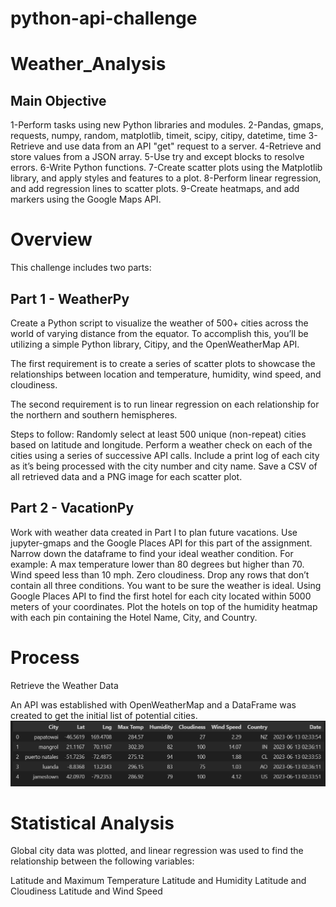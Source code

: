 # python-api-challenge

# Weather_Analysis

## Main Objective
1-Perform tasks using new Python libraries and modules.
2-Pandas, gmaps, requests, numpy, random, matplotlib, timeit, scipy, citipy, datetime, time
3-Retrieve and use data from an API "get" request to a server.
4-Retrieve and store values from a JSON array.
5-Use try and except blocks to resolve errors.
6-Write Python functions.
7-Create scatter plots using the Matplotlib library, and apply styles and features to a plot.
8-Perform linear regression, and add regression lines to scatter plots.
9-Create heatmaps, and add markers using the Google Maps API.

# Overview
This challenge includes two parts:

## Part 1 - WeatherPy
Create a Python script to visualize the weather of 500+ cities across the world of varying distance from the equator. To accomplish this, you’ll be utilizing a simple Python library, Citipy, and the OpenWeatherMap API.

The first requirement is to create a series of scatter plots to showcase the relationships between location and temperature, humidity, wind speed, and cloudiness.

The second requirement is to run linear regression on each relationship for the northern and southern hemispheres.

Steps to follow:
Randomly select at least 500 unique (non-repeat) cities based on latitude and longitude.
Perform a weather check on each of the cities using a series of successive API calls.
Include a print log of each city as it’s being processed with the city number and city name.
Save a CSV of all retrieved data and a PNG image for each scatter plot.

## Part 2 - VacationPy
Work with weather data created in Part I to plan future vacations. Use jupyter-gmaps and the Google Places API for this part of the assignment.
Narrow down the dataframe to find your ideal weather condition. For example:
A max temperature lower than 80 degrees but higher than 70.
Wind speed less than 10 mph.
Zero cloudiness.
Drop any rows that don’t contain all three conditions. You want to be sure the weather is ideal.
Using Google Places API to find the first hotel for each city located within 5000 meters of your coordinates.
Plot the hotels on top of the humidity heatmap with each pin containing the Hotel Name, City, and Country.

# Process
Retrieve the Weather Data

An API was established with OpenWeatherMap and a DataFrame was created to get the initial list of potential cities.
![Alt text](image-1.png)

# Statistical Analysis
Global city data was plotted, and linear regression was used to find the relationship between the following variables:

Latitude and Maximum Temperature
Latitude and Humidity
Latitude and Cloudiness
Latitude and Wind Speed

